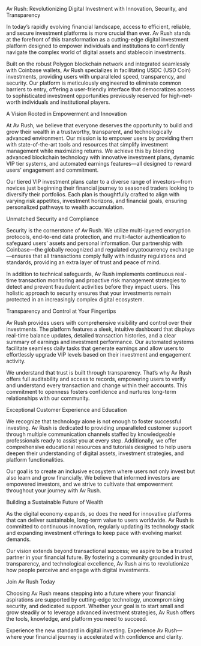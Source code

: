 Av Rush: Revolutionizing Digital Investment with Innovation, Security, and Transparency

In today’s rapidly evolving financial landscape, access to efficient, reliable, and secure investment platforms is more crucial than ever. Av Rush stands at the forefront of this transformation as a cutting-edge digital investment platform designed to empower individuals and institutions to confidently navigate the complex world of digital assets and stablecoin investments.

Built on the robust Polygon blockchain network and integrated seamlessly with Coinbase wallets, Av Rush specializes in facilitating USDC (USD Coin) investments, providing users with unparalleled speed, transparency, and security. Our platform is meticulously engineered to eliminate common barriers to entry, offering a user-friendly interface that democratizes access to sophisticated investment opportunities previously reserved for high-net-worth individuals and institutional players.

A Vision Rooted in Empowerment and Innovation

At Av Rush, we believe that everyone deserves the opportunity to build and grow their wealth in a trustworthy, transparent, and technologically advanced environment. Our mission is to empower users by providing them with state-of-the-art tools and resources that simplify investment management while maximizing returns. We achieve this by blending advanced blockchain technology with innovative investment plans, dynamic VIP tier systems, and automated earnings features—all designed to reward users’ engagement and commitment.

Our tiered VIP investment plans cater to a diverse range of investors—from novices just beginning their financial journey to seasoned traders looking to diversify their portfolios. Each plan is thoughtfully crafted to align with varying risk appetites, investment horizons, and financial goals, ensuring personalized pathways to wealth accumulation.

Unmatched Security and Compliance

Security is the cornerstone of Av Rush. We utilize multi-layered encryption protocols, end-to-end data protection, and multi-factor authentication to safeguard users’ assets and personal information. Our partnership with Coinbase—the globally recognized and regulated cryptocurrency exchange—ensures that all transactions comply fully with industry regulations and standards, providing an extra layer of trust and peace of mind.

In addition to technical safeguards, Av Rush implements continuous real-time transaction monitoring and proactive risk management strategies to detect and prevent fraudulent activities before they impact users. This holistic approach to security ensures that your investments remain protected in an increasingly complex digital ecosystem.

Transparency and Control at Your Fingertips

Av Rush provides users with comprehensive visibility and control over their investments. The platform features a sleek, intuitive dashboard that displays real-time balance updates, detailed transaction histories, and a clear summary of earnings and investment performance. Our automated systems facilitate seamless daily tasks that generate earnings and allow users to effortlessly upgrade VIP levels based on their investment and engagement activity.

We understand that trust is built through transparency. That’s why Av Rush offers full auditability and access to records, empowering users to verify and understand every transaction and change within their accounts. This commitment to openness fosters confidence and nurtures long-term relationships with our community.

Exceptional Customer Experience and Education

We recognize that technology alone is not enough to foster successful investing. Av Rush is dedicated to providing unparalleled customer support through multiple communication channels staffed by knowledgeable professionals ready to assist you at every step. Additionally, we offer comprehensive educational resources and tutorials designed to help users deepen their understanding of digital assets, investment strategies, and platform functionalities.

Our goal is to create an inclusive ecosystem where users not only invest but also learn and grow financially. We believe that informed investors are empowered investors, and we strive to cultivate that empowerment throughout your journey with Av Rush.

Building a Sustainable Future of Wealth

As the digital economy expands, so does the need for innovative platforms that can deliver sustainable, long-term value to users worldwide. Av Rush is committed to continuous innovation, regularly updating its technology stack and expanding investment offerings to keep pace with evolving market demands.

Our vision extends beyond transactional success; we aspire to be a trusted partner in your financial future. By fostering a community grounded in trust, transparency, and technological excellence, Av Rush aims to revolutionize how people perceive and engage with digital investments.

Join Av Rush Today

Choosing Av Rush means stepping into a future where your financial aspirations are supported by cutting-edge technology, uncompromising security, and dedicated support. Whether your goal is to start small and grow steadily or to leverage advanced investment strategies, Av Rush offers the tools, knowledge, and platform you need to succeed.

Experience the new standard in digital investing. Experience Av Rush—where your financial journey is accelerated with confidence and clarity.
